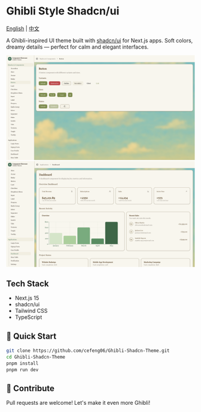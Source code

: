 # Ghibli Style Shadcn/ui

[English](README.md) | [中文](README.zh.md)

A Ghibli-inspired UI theme built with [shadcn/ui](https://ui.shadcn.dev/) for Next.js apps. Soft colors, dreamy details — perfect for calm and elegant interfaces.

<div align="center">
  <img src="public/preview-1.png" alt="Preview" width="800px" />
</div>

<div align="center">
  <img src="public/preview-2.png" alt="Preview" width="800px" />
</div>

## Tech Stack

-  Next.js 15
-  shadcn/ui
-  Tailwind CSS
-  TypeScript

## 🚀 Quick Start

```bash
git clone https://github.com/cefeng06/Ghibli-Shadcn-Theme.git
cd Ghibli-Shadcn-Theme
pnpm install
pnpm run dev
```

## 🌟 Contribute
Pull requests are welcome!
Let's make it even more Ghibli!
